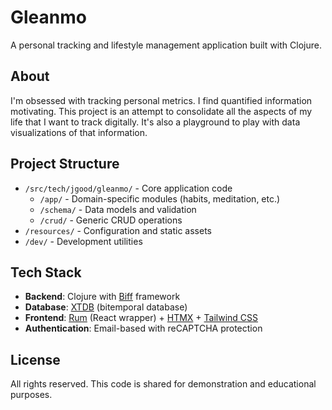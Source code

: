 # Gleanmo

A personal tracking and lifestyle management application built with Clojure. 

## About

I'm obsessed with tracking personal metrics. I find quantified information motivating. This project is an attempt to consolidate all the aspects of my life that I want to track digitally. It's also a playground to play with data visualizations of that information.

## Project Structure

- `/src/tech/jgood/gleanmo/` - Core application code
  - `/app/` - Domain-specific modules (habits, meditation, etc.)
  - `/schema/` - Data models and validation
  - `/crud/` - Generic CRUD operations
- `/resources/` - Configuration and static assets
- `/dev/` - Development utilities

## Tech Stack

- **Backend**: Clojure with [Biff](https://biffweb.com/) framework
- **Database**: [XTDB](https://xtdb.com/) (bitemporal database)
- **Frontend**: [Rum](https://github.com/tonsky/rum) (React wrapper) + [HTMX](https://htmx.org/) + [Tailwind CSS](https://tailwindcss.com/)
- **Authentication**: Email-based with reCAPTCHA protection

## License

All rights reserved. This code is shared for demonstration and educational purposes.
